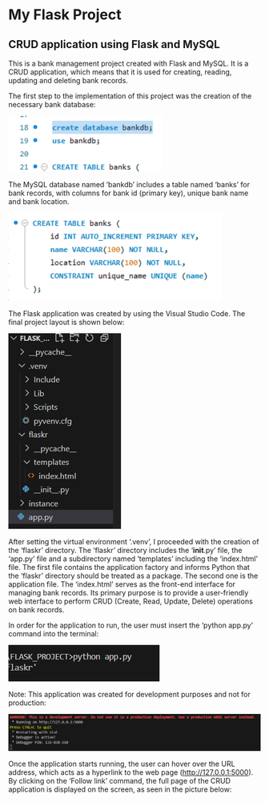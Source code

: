 # My Flask Project
## CRUD application using Flask and MySQL
This is a bank management project created with Flask and MySQL. It is a CRUD application, which means that it is used for creating, reading, updating and deleting bank records.

The first step to the implementation of this project was the creation of the necessary bank database:

![First Image](../Images/database_creation.png)

The MySQL database named ‘bankdb’ includes a table named ‘banks’ for bank records, with columns for bank id (primary key), unique bank name and bank location.

![Second Image](../Images/bank_table_creation.png)

The Flask application was created by using the Visual Studio Code. The final project layout is shown below:

![Third Image](../Images/layout.png)

After setting the virtual environment ‘.venv’, I proceeded with the creation of the ‘flaskr’ directory. The ‘flaskr’ directory includes the ‘__init__.py’ file, the ‘app.py’ file and a subdirectory named ‘templates’ including the ‘index.html’ file. The first file contains the application factory and informs Python that the ‘flaskr’ directory should be treated as a package. The second one is the application file. The ‘index.html’ serves as the front-end interface for managing bank records. Its primary purpose is to provide a user-friendly web interface to perform CRUD (Create, Read, Update, Delete) operations on bank records.

In order for the application to run, the user must insert the ‘python app.py’ command into the terminal:

![Fourth Image](../Images/app.py.png)

Note: This application was created for development purposes and not for production:

![Fifth Image](../Images/app.py_2.png)

Once the application starts running, the user can hover over the URL address, which acts as a hyperlink to the web page (http://127.0.0.1:5000). By clicking on the ‘Follow link’ command, the full page of the CRUD application is displayed on the screen, as seen in the picture below:














